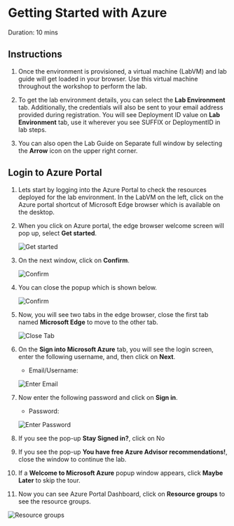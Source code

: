 # Getting Started with Azure 

Duration: 10 mins

## Instructions

1. Once the environment is provisioned, a virtual machine (LabVM) and lab guide will get loaded in your browser. Use this virtual machine throughout the workshop to perform the lab.

2. To get the lab environment details, you can select the **Lab Environment** tab. Additionally, the credentials will also be sent to your email address provided during registration. You will see Deployment ID value on **Lab Environment** tab, use it wherever you see SUFFIX or DeploymentID in lab steps. 

3. You can also open the Lab Guide on Separate full window by selecting the **Arrow** icon on the upper right corner.

## Login to Azure Portal

1. Lets start by logging into the Azure Portal to check the resources deployed for the lab environment. In the LabVM on the left, click on the Azure portal shortcut of Microsoft Edge browser which is available on the desktop.

2. When you click on Azure portal, the edge browser welcome screen will pop up, select **Get started**.

   ![](media/edge-get-started-window.png "Get started")

3. On the next window, click on **Confirm**.

   ![](./media/edge-confirm.png "Confirm")

4. You can close the popup which is shown below.

   ![](media/edge-continue.png "Confirm")

5. Now, you will see two tabs in the edge browser, close the first tab named **Microsoft Edge** to move to the other tab.

   ![](media/close-tab.png "Close Tab")

6. On the **Sign into Microsoft Azure** tab, you will see the login screen, enter the following username, and, then click on **Next**.

   * Email/Username: **<inject key="AzureAdUserEmail"></inject>**

   ![](media/azure-login-enter-email.png "Enter Email")

7. Now enter the following password and click on **Sign in**. 

   * Password: **<inject key="AzureAdUserPassword"></inject>**

   ![](media/azure-login-enter-password1.png "Enter Password")

8. If you see the pop-up **Stay Signed in?**, click on No

9. If you see the pop-up **You have free Azure Advisor recommendations!**, close the window to continue the lab.

10. If a **Welcome to Microsoft Azure** popup window appears, click **Maybe Later** to skip the tour.

12. Now you can see Azure Portal Dashboard, click on **Resource groups** to see the resource groups.

   ![](media/rg-lob.png "Resource groups")
